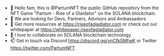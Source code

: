 - 👋 Hello fam, this is @PartumNFT the public GitHub repository from the NFT Game "Partum - Rise of a Glaidator" on the SOLANA blockchain.
- 👀 We are looking for Devs, Partners, Advisors and Ambassadors
- 🌱 Get more resources at https://riseofagladiator.com or check out our whitepaper at https://whitepaper.riseofagladiator.com
- 💞️ I love to collaborate on SOLANA blockchain technology
- 📫 Get in touch via Discord https://discord.gg/ynCfkSMfwK or Twitter https://twitter.com/PartumNFT

<!---
PartumNFT/PartumNFT is a ✨ special ✨ repository because its `README.md` (this file) appears on your GitHub profile.
You can click the Preview link to take a look at your changes.
--->
